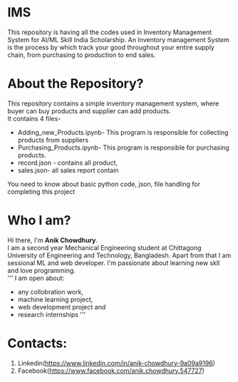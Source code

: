 # IMS
This repository is having all the codes used in Inventory Management System for AI/ML Skill India Scholarship. An Inventory management System is the process by which track your good throughout your entire supply chain, from purchasing to production to end sales.

# About the Repository?
This repository contains a simple inventory management system, where buyer can buy products and supplier can add products.<br/> 
It contains 4 files-
- Adding_new_Products.ipynb- This program is responsible for collecting products from  suppliers
- Purchasing_Products.ipynb- This program is responsible for purchasing products.
- record.json - contains all product, 
- sales.json- all sales report contain

You need to know about basic python code, json, file handling for completing this project
# Who I am?
Hi there, I'm **Anik Chowdhury**.<br/>
I am a second year Mechanical Engineering student at Chittagong University of Engineering and Technology, Bangladesh. Apart from that I am sessional ML and web developer. I'm passionate about learning new skll and love programming.<br/>
'''
I am open about:
- any collobration work,
- machine learning project,
- web development project and
- research internships
'''

# Contacts:
1. Linkedin(https://www.linkedin.com/in/anik-chowdhury-9a09a9196)
2. Facebook(https://www.facebook.com/anik.chowdhury.547727)
